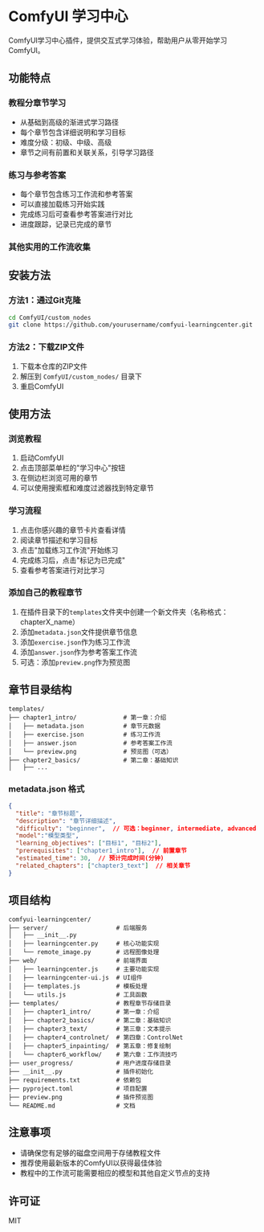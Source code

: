 # ComfyUI 学习中心

ComfyUI学习中心插件，提供交互式学习体验，帮助用户从零开始学习ComfyUI。

## 功能特点

### 教程分章节学习
- 从基础到高级的渐进式学习路径
- 每个章节包含详细说明和学习目标
- 难度分级：初级、中级、高级
- 章节之间有前置和关联关系，引导学习路径

### 练习与参考答案
- 每个章节包含练习工作流和参考答案
- 可以直接加载练习开始实践
- 完成练习后可查看参考答案进行对比
- 进度跟踪，记录已完成的章节

### 其他实用的工作流收集

## 安装方法

### 方法1：通过Git克隆
```bash
cd ComfyUI/custom_nodes
git clone https://github.com/yourusername/comfyui-learningcenter.git
```

### 方法2：下载ZIP文件
1. 下载本仓库的ZIP文件
2. 解压到 `ComfyUI/custom_nodes/` 目录下
3. 重启ComfyUI

## 使用方法

### 浏览教程
1. 启动ComfyUI
2. 点击顶部菜单栏的"学习中心"按钮
3. 在侧边栏浏览可用的章节
4. 可以使用搜索框和难度过滤器找到特定章节

### 学习流程
1. 点击你感兴趣的章节卡片查看详情
2. 阅读章节描述和学习目标
3. 点击"加载练习工作流"开始练习
4. 完成练习后，点击"标记为已完成"
5. 查看参考答案进行对比学习

### 添加自己的教程章节
1. 在插件目录下的`templates`文件夹中创建一个新文件夹（名称格式：chapterX_name）
2. 添加`metadata.json`文件提供章节信息
3. 添加`exercise.json`作为练习工作流
4. 添加`answer.json`作为参考答案工作流
5. 可选：添加`preview.png`作为预览图

## 章节目录结构
```
templates/
├── chapter1_intro/             # 第一章：介绍
│   ├── metadata.json           # 章节元数据
│   ├── exercise.json           # 练习工作流
│   ├── answer.json             # 参考答案工作流
│   └── preview.png             # 预览图（可选）
├── chapter2_basics/            # 第二章：基础知识
│   ├── ...
```

### metadata.json 格式
```json
{
  "title": "章节标题",
  "description": "章节详细描述",
  "difficulty": "beginner",  // 可选：beginner, intermediate, advanced
  "model":"模型类型",
  "learning_objectives": ["目标1", "目标2"],
  "prerequisites": ["chapter1_intro"],  // 前置章节
  "estimated_time": 30,  // 预计完成时间(分钟)
  "related_chapters": ["chapter3_text"]  // 相关章节
}
```

## 项目结构
```
comfyui-learningcenter/
├── server/                   # 后端服务
│   ├── __init__.py
│   ├── learningcenter.py     # 核心功能实现
│   └── remote_image.py       # 远程图像处理
├── web/                      # 前端界面
│   ├── learningcenter.js     # 主要功能实现
│   ├── learningcenter-ui.js  # UI组件
│   ├── templates.js          # 模板处理
│   └── utils.js              # 工具函数
├── templates/                # 教程章节存储目录
│   ├── chapter1_intro/       # 第一章：介绍
│   ├── chapter2_basics/      # 第二章：基础知识
│   ├── chapter3_text/        # 第三章：文本提示
│   ├── chapter4_controlnet/  # 第四章：ControlNet
│   ├── chapter5_inpainting/  # 第五章：修复绘制
│   └── chapter6_workflow/    # 第六章：工作流技巧
├── user_progress/            # 用户进度存储目录
├── __init__.py               # 插件初始化
├── requirements.txt          # 依赖包
├── pyproject.toml            # 项目配置
├── preview.png               # 插件预览图
└── README.md                 # 文档
```

## 注意事项
- 请确保您有足够的磁盘空间用于存储教程文件
- 推荐使用最新版本的ComfyUI以获得最佳体验
- 教程中的工作流可能需要相应的模型和其他自定义节点的支持



## 许可证
MIT 